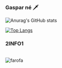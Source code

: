 
### Gaspar né 🗡️


![Anurag's GitHub stats](https://github-readme-stats.vercel.app/api?username=gaspatt&show_icons=true&theme=radical)

[![Top Langs](https://github-readme-stats.vercel.app/api/top-langs/?username=gaspatt)](https://github.com/anuraghazra/github-readme-stats)

### 2INFO1

<div style="display: inline-block"><br/>
<img align="center" alt="farofa" src=https://img.shields.io/badge/HTML5-E34F26?style=for-the-badge&logo=html5&logoColor=white>

